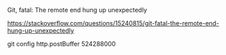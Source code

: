 Git, fatal: The remote end hung up unexpectedly


https://stackoverflow.com/questions/15240815/git-fatal-the-remote-end-hung-up-unexpectedly


git config http.postBuffer 524288000